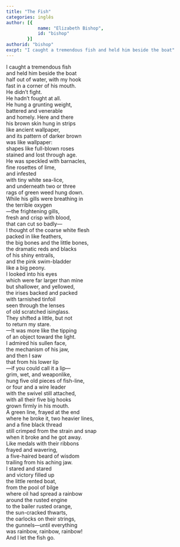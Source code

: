 ```yaml
---
title: "The Fish"
categories: inglês
author: [{
			name: "Elizabeth Bishop",
			id: "bishop"
		}]
authorid: "bishop"
excpt: "I caught a tremendous fish and held him beside the boat"
---
```

I caught a tremendous fish \
and held him beside the boat \
half out of water, with my hook \
fast in a corner of his mouth. \
He didn’t fight. \
He hadn’t fought at all. \
He hung a grunting weight, \
battered and venerable \
and homely. Here and there \
his brown skin hung in strips \
like ancient wallpaper, \
and its pattern of darker brown \
was like wallpaper: \
shapes like full-blown roses \
stained and lost through age. \
He was speckled with barnacles, \
fine rosettes of lime, \
and infested \
with tiny white sea-lice, \
and underneath two or three \
rags of green weed hung down. \
While his gills were breathing in \
the terrible oxygen \
—the frightening gills, \
fresh and crisp with blood, \
that can cut so badly— \
I thought of the coarse white flesh \
packed in like feathers, \
the big bones and the little bones, \
the dramatic reds and blacks \
of his shiny entrails, \
and the pink swim-bladder \
like a big peony. \
I looked into his eyes \
which were far larger than mine \
but shallower, and yellowed, \
the irises backed and packed \
with tarnished tinfoil \
seen through the lenses \
of old scratched isinglass. \
They shifted a little, but not \
to return my stare. \
—It was more like the tipping \
of an object toward the light. \
I admired his sullen face, \
the mechanism of his jaw, \
and then I saw \
that from his lower lip \
—if you could call it a lip— \
grim, wet, and weaponlike, \
hung five old pieces of fish-line, \
or four and a wire leader \
with the swivel still attached, \
with all their five big hooks \
grown firmly in his mouth. \
A green line, frayed at the end \
where he broke it, two heavier lines, \
and a fine black thread \
still crimped from the strain and snap \
when it broke and he got away. \
Like medals with their ribbons \
frayed and wavering, \
a five-haired beard of wisdom \
trailing from his aching jaw. \
I stared and stared \
and victory filled up \
the little rented boat, \
from the pool of bilge \
where oil had spread a rainbow \
around the rusted engine \
to the bailer rusted orange, \
the sun-cracked thwarts, \
the oarlocks on their strings, \
the gunnels—until everything \
was rainbow, rainbow, rainbow! \
And I let the fish go.